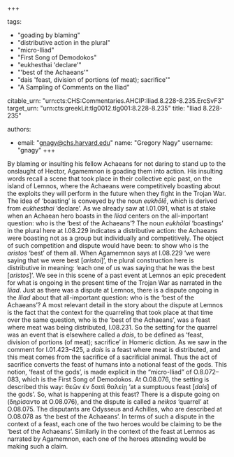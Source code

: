 +++

tags:
- "goading by blaming"
- "distributive action in the plural"
- "micro-Iliad"
- "First Song of Demodokos"
- "eukhesthai &#39;declare&#39;"
- "&#39;best of the Achaeans&#39;"
- "dais &#39;feast, division of portions (of meat); sacrifice&#39;"
- "A Sampling of Comments on the Iliad"

citable_urn: "urn:cts:CHS:Commentaries.AHCIP:Iliad.8.228-8.235.ErcSvF3"
target_urn: "urn:cts:greekLit:tlg0012.tlg001:8.228-8.235"
title: "Iliad 8.228-235"

authors:
- email: "gnagy@chs.harvard.edu"
  name: "Gregory Nagy"
  username: "gnagy"
+++

<p>By blaming or insulting his fellow Achaeans for not daring to stand up to the onslaught of Hector, Agamemnon is goading them into action. His insulting words recall a scene that took place in their collective epic past, on the island of Lemnos, where the Achaeans were competitively boasting about the exploits they will perform in the future when they fight in the Trojan War. The idea of ‘boasting’ is conveyed by the noun <em>eukhōlē</em>, which is derived from <em>eukhesthai</em> ‘declare’. As we already saw at I.01.091, what is at stake when an Achaean hero boasts in the <em>Iliad</em> centers on the all-important question: who is the ‘best of the Achaeans’? The noun <em>eukhōlai</em> ‘boastings’ in the plural here at I.08.229 indicates a distributive action: the Achaeans were boasting not as a group but individually and competitively. The object of such competition and dispute would have been: to show who is the <em>aristos</em> ‘best’ of them all. When Agamemnon says at I.08.229 ‘we were saying that we were best [<em>aristoi</em>]’, the plural construction here is distributive in meaning: ‘each one of us was saying that he was the best [<em>aristos</em>]’. We see in this scene of a past event at Lemnos an epic precedent for what is ongoing in the present time of the Trojan War as narrated in the <em>Iliad</em>. Just as there was a dispute at Lemnos, there is a dispute ongoing in the <em>Iliad</em> about that all-important question: who is the ‘best of the Achaeans’? A most relevant detail in the story about the dispute at Lemnos is the fact that the context for the quarreling that took place at that time over the same question, who is the ‘best of the Achaeans’, was a feast where meat was being distributed, I.08.231. So the setting for the quarrel was an event that is elsewhere called a <em>dais</em>, to be defined as ‘feast, division of portions (of meat); sacrifice’ in Homeric diction. As we saw in the comment for I.01.423–425, a <em>dais</em> is a feast where meat is distributed, and this meat comes from the sacrifice of a sacrificial animal. Thus the act of sacrifice converts the feast of humans into a notional feast of the gods. This notion, ‘feast of the gods’, is made explicit in the “micro-Iliad” of O.8.072–083, which is the First Song of Demodokos. At O.08.076, the setting is described this way: θεῶν ἐν δαιτὶ θαλείῃ ‘at a sumptuous feast [<em>dais</em>] of the gods’. So, what is happening at this feast? There is a dispute going on (δηρίσαντο at Ο.08.076), and the dispute is called a <em>neikos</em> ‘quarrel’ at O.08.075. The disputants are Odysseus and Achilles, who are described at O.08.078 as ‘the best of the Achaeans’. In terms of such a dispute in the context of a feast, each one of the two heroes would be claiming to be the ‘best of the Achaeans’. Similarly in the context of the feast at Lemnos as narrated by Agamemnon, each one of the heroes attending would be making such a claim.  </p>